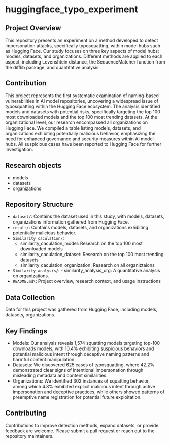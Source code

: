 # huggingface_typo_experiment
## Project Overview
This repository presents an experiment on a method developed to detect impersonation attacks, specifically typosquatting, within model hubs such as Hugging Face. Our study focuses on three key aspects of model hubs: models, datasets, and organizations. Different methods are applied to each aspect, including Levenshtein distance, the SequenceMatcher function from the difflib package, and quantitative analysis.
## Contribution
This project represents the first systematic examination of naming-based vulnerabilities in AI model repositories, uncovering a widespread issue of typosquatting within the Hugging Face ecosystem. The analysis identified models and datasets with potential risks, specifically targeting the top 100 most downloaded models and the top 100 most trending datasets. At the organizational level, our research encompassed all organizations on Hugging Face. We compiled a table listing models, datasets, and organizations exhibiting potentially malicious behavior, emphasizing the need for enhanced governance and security measures within AI model hubs. All suspicious cases have been reported to Hugging Face for further investigation.
## Research objects
   - models
   - datasets
   - organizations
## Repository Structure
   - `dataset/`: Contains the dataset used in this study, with models, datasets, organizations information gathered from Hugging Face.
   - `result/`: Contains models, datasets, and organizations exhibiting potentially malicious behavior.
   - `Similarity caculation/`:
     - similarity_caculation_model: Research on the top 100 most downloaded models
     - similarity_caculation_dataset: Research on the top 100 most trending datasets
     - similarity_caculation_organization: Research on all organiztaions
   - `Similarity analysis/`:
    - similarity_analysis_org: A quantitative analysis on organizations.
   - `README.md\`: Project overview, research context, and usage instructions
## Data Collection
Data for this project was gathered from Hugging Face, including models, datasets, organizations. 
## Key Findings
   - Models: Our analysis reveals 1,574 squatting models targeting top-100 downloads models, with 10.4% exhibiting suspicious behaviors and potential malicious intent through deceptive naming patterns and harmful content manipulation. 
   - Datasets: We discovered 625 cases of typosquatting, where 42.2% demonstrated clear signs of intentional impersonation through misleading metadata and content similarities. 
   - Organizations: We identified 302 instances of squatting behavior, among which 4.8% exhibited explicit malicious intent through active impersonation and deceptive practices, while others showed patterns of preemptive name registration for potential future exploitation.
## Contributing
Contributions to improve detection methods, expand datasets, or provide feedback are welcome. Please submit a pull request or reach out to the repository maintainers.
